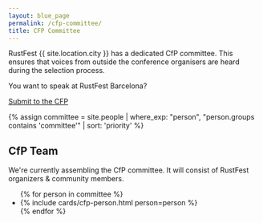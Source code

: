```yaml
---
layout: blue_page
permalink: /cfp-committee/
title: CFP Committee
---
```


<style>
.team {
  align-items: start;
}

.team li {
  flex: 0;
}

.team .name {
  font-size: 1.3em;
}

.team .links {
  display: block;
}

.team .links li {
  margin-right: .5em;
}

.team svg {
  width: 2em; height: 2em;
  vertical-align: -.33em;
}

.team p {
  max-width: 18em;
  font-size: .8em;
  max-height: 9em;
  overflow: hidden;
  text-overflow: ellipsis;

  margin-top: .4em;
}
</style>

RustFest {{ site.location.city }} has a dedicated CfP committee. This ensures that voices from outside the conference organisers are heard during the selection process.

You want to speak at RustFest Barcelona?

<a class="button primary" href="https://cfp.rustfest.eu/events/rustfest-barcelona-2019">
Submit to the CFP
</a>

{% assign committee = site.people | where_exp: "person", "person.groups contains 'committee'" | sort: 'priority'  %}

<section>
  <h2>CfP Team</h2>
  <p>We're currently assembling the CfP committee. It will consist of RustFest organizers & community members.</p>

  <ul class="team">
    {% for person in committee %}
        <li>
          {% include cards/cfp-person.html person=person %}
        </li>
    {% endfor %}
  </ul>
</section>

<!-- <div>Icons made by <a href="https://www.flaticon.com/authors/freepik" title="Freepik">Freepik</a> from <a href="https://www.flaticon.com/" title="Flaticon">www.flaticon.com</a> is licensed by <a href="http://creativecommons.org/licenses/by/3.0/" title="Creative Commons BY 3.0" target="_blank">CC 3.0 BY</a></div> -->
